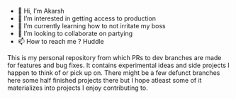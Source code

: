 - 👋 Hi, I’m Akarsh
- 👀 I’m interested in getting access to production
- 🌱 I’m currently learning how to not irritate my boss
- 💞️ I’m looking to collaborate on partying
- 📫 How to reach me ? Huddle

This is my personal repository from which PRs to dev branches are made for features and bug fixes.
It contains experimental ideas and side projects I happen to think of or pick up on. 
There might be a few defunct branches here some half finished projects there but I hope atleast some of it materializes into projects I enjoy contributing to.

<!---
Dehaati-boi/Dehaati-boi is a ✨ special ✨ repository because its `README.md` (this file) appears on your GitHub profile.
You can click the Preview link to take a look at your changes.
--->

